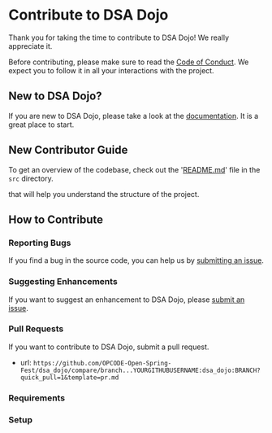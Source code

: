 # Contribute to DSA Dojo

Thank you for taking the time to contribute to DSA Dojo! We really appreciate it.

Before contributing, please make sure to read the [Code of Conduct](../../CODE_OF_CONDUCT.md). We expect you to follow it in all your interactions with the project.

## New to DSA Dojo?

If you are new to DSA Dojo, please take a look at the [documentation](./Project_Tour.md). It is a great place to start.

## New Contributor Guide

To get an overview of the codebase, check out the '[README.md](/README.md)' file in the `src` directory.

that will help you understand the structure of the project.

## How to Contribute

### Reporting Bugs

If you find a bug in the source code, you can help us by [submitting an issue](../ISSUE_TEMPLATE/bug_report.yaml).

### Suggesting Enhancements

If you want to suggest an enhancement to DSA Dojo, please [submit an issue](../ISSUE_TEMPLATE/feature_request.yaml).

### Pull Requests

If you want to contribute to DSA Dojo, submit a pull request.

- url: `https://github.com/OPCODE-Open-Spring-Fest/dsa_dojo/compare/branch...YOURGITHUBUSERNAME:dsa_dojo:BRANCH?quick_pull=1&template=pr.md`

### Requirements

### Setup
